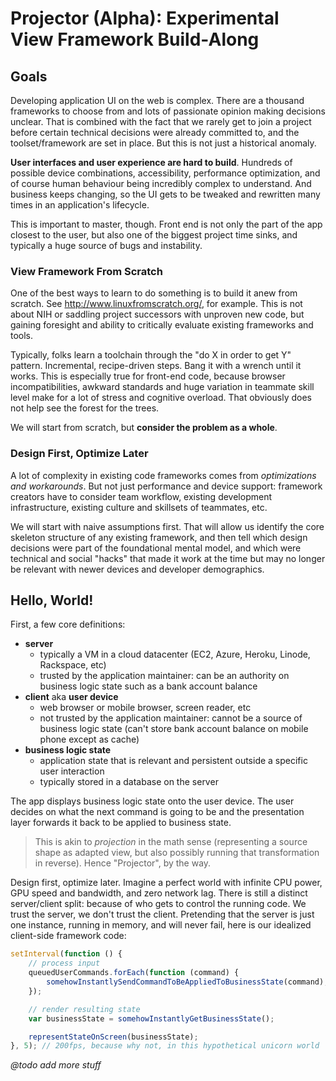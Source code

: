 
# Projector (Alpha): Experimental View Framework Build-Along

## Goals

Developing application UI on the web is complex. There are a thousand frameworks to choose from and lots of passionate opinion making decisions unclear. That is combined with the fact that we rarely get to join a project before certain technical decisions were already committed to, and the toolset/framework are set in place. But this is not just a historical anomaly.

**User interfaces and user experience are hard to build**. Hundreds of possible device combinations, accessibility, performance optimization, and of course human behaviour being incredibly complex to understand. And business keeps changing, so the UI gets to be tweaked and rewritten many times in an application's lifecycle.

This is important to master, though. Front end is not only the part of the app closest to the user, but also one of the biggest project time sinks, and typically a huge source of bugs and instability.

### View Framework From Scratch

One of the best ways to learn to do something is to build it anew from scratch. See http://www.linuxfromscratch.org/, for example. This is not about NIH or saddling project successors with unproven new code, but gaining foresight and ability to critically evaluate existing frameworks and tools.

Typically, folks learn a toolchain through the "do X in order to get Y" pattern. Incremental, recipe-driven steps. Bang it with a wrench until it works. This is especially true for front-end code, because browser incompatibilities, awkward standards and huge variation in teammate skill level make for a lot of stress and cognitive overload. That obviously does not help see the forest for the trees.

We will start from scratch, but **consider the problem as a whole**.

### Design First, Optimize Later

A lot of complexity in existing code frameworks comes from *optimizations and workarounds*. But not just performance and device support: framework creators have to consider team workflow, existing development infrastructure, existing culture and skillsets of teammates, etc.

We will start with naive assumptions first. That will allow us identify the core skeleton structure of any existing framework, and then tell which design decisions were part of the foundational mental model, and which were technical and social "hacks" that made it work at the time but may no longer be relevant with newer devices and developer demographics.

## Hello, World!

First, a few core definitions:

- **server**
    - typically a VM in a cloud datacenter (EC2, Azure, Heroku, Linode, Rackspace, etc)
    - trusted by the application maintainer: can be an authority on business logic state such as a bank account balance
- **client** aka **user device**
    - web browser or mobile browser, screen reader, etc
    - not trusted by the application maintainer: cannot be a source of business logic state (can't store bank account balance on mobile phone except as cache)
- **business logic state**
    - application state that is relevant and persistent outside a specific user interaction
    - typically stored in a database on the server

The app displays business logic state onto the user device. The user decides on what the next command is going to be and the presentation layer forwards it back to be applied to business state.

> This is akin to *projection* in the math sense (representing a source shape as adapted view, but also possibly running that transformation in reverse). Hence "Projector", by the way.

Design first, optimize later. Imagine a perfect world with infinite CPU power, GPU speed and bandwidth, and zero network lag. There is still a distinct server/client split: because of who gets to control the running code. We trust the server, we don't trust the client. Pretending that the server is just one instance, running in memory, and will never fail, here is our idealized client-side framework code:

```js
setInterval(function () {
    // process input
    queuedUserCommands.forEach(function (command) {
        somehowInstantlySendCommandToBeAppliedToBusinessState(command);
    });

    // render resulting state
    var businessState = somehowInstantlyGetBusinessState();

    representStateOnScreen(businessState);
}, 5); // 200fps, because why not, in this hypothetical unicorn world
```

*@todo add more stuff*

